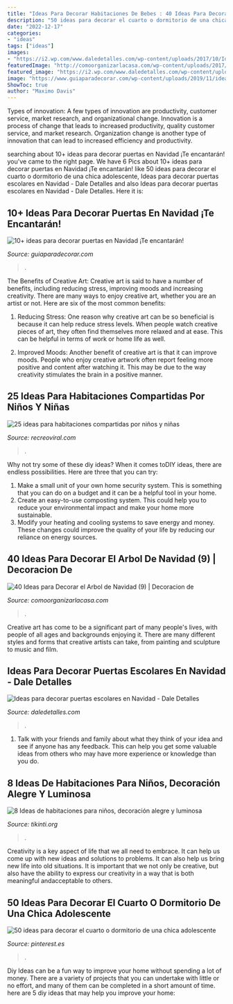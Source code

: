 ```yaml
---
title: "Ideas Para Decorar Habitaciones De Bebes : 40 Ideas Para Decorar El Arbol De Navidad (9)"
description: "50 ideas para decorar el cuarto o dormitorio de una chica adolescente"
date: "2022-12-17"
categories:
- "ideas"
tags: ["ideas"]
images:
- "https://i2.wp.com/www.daledetalles.com/wp-content/uploads/2017/10/Idea-para-decorar-puertas-escolares-en-Navidad2.jpg?resize=550%2C807"
featuredImage: "http://comoorganizarlacasa.com/wp-content/uploads/2017/12/40-Ideas-para-Decorar-el-Arbol-de-Navidad-9.jpg"
featured_image: "https://i2.wp.com/www.daledetalles.com/wp-content/uploads/2017/10/Idea-para-decorar-puertas-escolares-en-Navidad2.jpg?resize=550%2C807"
image: "https://www.guiaparadecorar.com/wp-content/uploads/2019/11/ideas-para-decorar-puertas-en-Navidad-9.jpg"
ShowToc: true
author: "Maximo Davis"
---
```



Types of innovation: A few types of innovation are productivity, customer service, market research, and organizational change.
Innovation is a process of change that leads to increased productivity, quality customer service, and market research. Organization change is another type of innovation that can lead to increased efficiency and productivity.

	

		
searching about 10+ ideas para decorar puertas en Navidad ¡Te encantarán! you've came to the right page. We have 6 Pics about 10+ ideas para decorar puertas en Navidad ¡Te encantarán! like 50 ideas para decorar el cuarto o dormitorio de una chica adolescente, Ideas para decorar puertas escolares en Navidad - Dale Detalles and also Ideas para decorar puertas escolares en Navidad - Dale Detalles. Here it is:
		
    
## 10+ Ideas Para Decorar Puertas En Navidad ¡Te Encantarán!

<img loading=lazy src="https://www.guiaparadecorar.com/wp-content/uploads/2019/11/ideas-para-decorar-puertas-en-Navidad-9.jpg" onerror="this.onerror=null;this.src='https://tse3.mm.bing.net/th?id=OIP.LrZ3L45s0jK2lqmC2N6p2QHaJ4&amp;pid=15.1';" alt="10+ ideas para decorar puertas en Navidad ¡Te encantarán!">

_Source: guiaparadecorar.com_

>. 

	

The Benefits of Creative Art:
Creative art is said to have a number of benefits, including reducing stress, improving moods and increasing creativity. There are many ways to enjoy creative art, whether you are an artist or not. Here are six of the most common benefits:
1. Reducing Stress: One reason why creative art can be so beneficial is because it can help reduce stress levels. When people watch creative pieces of art, they often find themselves more relaxed and at ease. This can be helpful in terms of work or home life as well.

2. Improved Moods: Another benefit of creative art is that it can improve moods. People who enjoy creative artwork often report feeling more positive and content after watching it. This may be due to the way creativity stimulates the brain in a positive manner.


    
## 25 Ideas Para Habitaciones Compartidas Por Niños Y Niñas

<img loading=lazy src="http://www.recreoviral.com/wp-content/uploads/2015/10/Creativas-habitaciones-compartidas-por-niños-y-niñas-18.jpg" onerror="this.onerror=null;this.src='https://tse3.mm.bing.net/th?id=OIP.OSKZEfi_aVvCtsT8HO04GQHaLG&amp;pid=15.1';" alt="25 ideas para habitaciones compartidas por niños y niñas">

_Source: recreoviral.com_

>. 

	

Why not try some of these diy ideas?
When it comes toDIY ideas, there are endless possibilities. Here are three that you can try: 
1) Make a small unit of your own home security system. This is something that you can do on a budget and it can be a helpful tool in your home.
2) Create an easy-to-use composting system. This could help you to reduce your environmental impact and make your home more sustainable.
3) Modify your heating and cooling systems to save energy and money. These changes could improve the quality of your life by reducing our reliance on energy sources.

    
## 40 Ideas Para Decorar El Arbol De Navidad (9) | Decoracion De

<img loading=lazy src="http://comoorganizarlacasa.com/wp-content/uploads/2017/12/40-Ideas-para-Decorar-el-Arbol-de-Navidad-9.jpg" onerror="this.onerror=null;this.src='https://tse4.mm.bing.net/th?id=OIP.jQHd1K78ctdGnT8wlIo3WQHaKZ&amp;pid=15.1';" alt="40 Ideas para Decorar el Arbol de Navidad (9) | Decoracion de">

_Source: comoorganizarlacasa.com_

>. 

	

Creative art has come to be a significant part of many people's lives, with people of all ages and backgrounds enjoying it. There are many different styles and forms that creative artists can take, from painting and sculpture to music and film.

    
## Ideas Para Decorar Puertas Escolares En Navidad - Dale Detalles

<img loading=lazy src="https://i2.wp.com/www.daledetalles.com/wp-content/uploads/2017/10/Idea-para-decorar-puertas-escolares-en-Navidad2.jpg?resize=550%2C807" onerror="this.onerror=null;this.src='https://tse3.mm.bing.net/th?id=OIP.H5NqQZuh9PdbNTkctRNqVQHaK3&amp;pid=15.1';" alt="Ideas para decorar puertas escolares en Navidad - Dale Detalles">

_Source: daledetalles.com_

>. 

	

1. Talk with your friends and family about what they think of your idea and see if anyone has any feedback. This can help you get some valuable ideas from others who may have more experience or knowledge than you do.

    
## 8 Ideas De Habitaciones Para Niños, Decoración Alegre Y Luminosa

<img loading=lazy src="https://tikinti.org/wp-content/uploads/2014/08/habitaciones-de-niños-tikinti-1-684x1024.jpg" onerror="this.onerror=null;this.src='https://tse3.mm.bing.net/th?id=OIP.w75_kvrwJxNDEcxQIXYe_wHaLF&amp;pid=15.1';" alt="8 Ideas de habitaciones para niños, decoración alegre y luminosa">

_Source: tikinti.org_

>. 

	

Creativity is a key aspect of life that we all need to embrace. It can help us come up with new ideas and solutions to problems. It can also help us bring new life into old situations. It is important that we not only be creative, but also have the ability to express our creativity in a way that is both meaningful andacceptable to others.

    
## 50 Ideas Para Decorar El Cuarto O Dormitorio De Una Chica Adolescente

<img loading=lazy src="https://i.pinimg.com/736x/91/81/d9/9181d90ee683ea4f964b3eb612790f13.jpg" onerror="this.onerror=null;this.src='https://tse1.mm.bing.net/th?id=OIP.B8nbl2tg2Bv7twVaislq6QHaFj&amp;pid=15.1';" alt="50 ideas para decorar el cuarto o dormitorio de una chica adolescente">

_Source: pinterest.es_

>. 

	

Diy Ideas can be a fun way to improve your home without spending a lot of money. There are a variety of projects that you can undertake with little or no effort, and many of them can be completed in a short amount of time. here are 5 diy ideas that may help you improve your home: 

